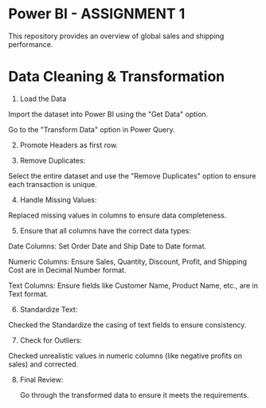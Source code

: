 # Power BI - ASSIGNMENT 1

This repository provides an overview of global sales and shipping performance.

# Data Cleaning & Transformation

1.	Load the Data
   
Import the dataset into Power BI using the "Get Data" option.

Go to the "Transform Data" option in Power Query.

2.	Promote Headers as first row.
   
3.	Remove Duplicates:
   
Select the entire dataset and use the "Remove Duplicates" option to ensure each transaction is unique.

4.	Handle Missing Values:
   
Replaced missing values in columns to ensure data completeness.

5.	Ensure that all columns have the correct data types:
    
Date Columns: Set Order Date and Ship Date to Date format.

Numeric Columns: Ensure Sales, Quantity, Discount, Profit, and Shipping Cost are in Decimal Number format.

Text Columns: Ensure fields like Customer Name, Product Name, etc., are in Text format.

6.	Standardize Text:
    
Checked the Standardize the casing of text fields to ensure consistency.

7.	Check for Outliers:
    
Checked unrealistic values in numeric columns (like negative profits on sales) and corrected.

8.	Final Review:

  	Go through the transformed data to ensure it meets the requirements.
